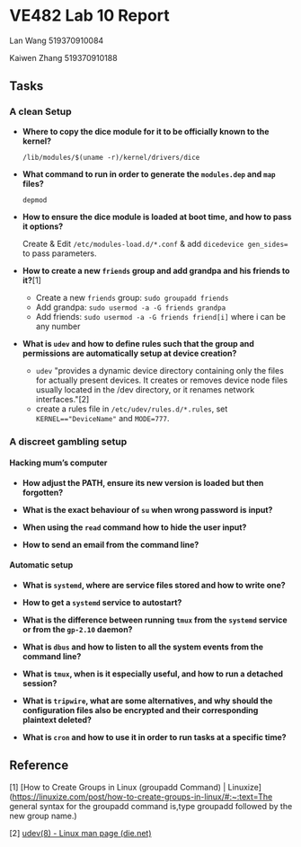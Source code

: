 # VE482 Lab 10 Report

Lan Wang  519370910084

Kaiwen Zhang  519370910188

## Tasks

### A clean Setup

- **Where to copy the dice module for it to be officially known to the kernel?** 

  `/lib/modules/$(uname -r)/kernel/drivers/dice`

- **What command to run in order to generate the `modules.dep` and `map` files?**

  `depmod`

- **How to ensure the dice module is loaded at boot time, and how to pass it options?**

  Create & Edit `/etc/modules-load.d/*.conf` & add `dicedevice gen_sides=` to pass parameters.

- **How to create a new `friends` group and add grandpa and his friends to it?**[1]

  - Create a new `friends` group: `sudo groupadd friends`
  - Add grandpa: `sudo usermod -a -G friends grandpa`
  - Add friends: `sudo usermod -a -G friends friend[i]` where i can be any number

- **What is `udev` and how to define rules such that the group and permissions are automatically setup at device creation?**

  - `udev` "provides a dynamic device directory containing only the files for actually present devices. It creates or removes device node files usually located in the /dev directory, or it renames network interfaces."[2]
  - create a rules file in `/etc/udev/rules.d/*.rules`, set `KERNEL=="DeviceName"` and `MODE=777`.

### A discreet gambling setup  

#### Hacking mum’s computer  

- **How adjust the PATH, ensure its new version is loaded but then forgotten?**

  

* **What is the exact behaviour of `su` when wrong password is input?**
  
  
  
* **When using the `read` command how to hide the user input?**
  
  
  
* **How to send an email from the command line?**
  
  
#### Automatic setup    

* **What is `systemd`, where are service files stored and how to write one?**



* **How to get a `systemd` service to autostart?**



* **What is the difference between running `tmux` from the `systemd` service or from the `gp-2.10` daemon?**



* **What is `dbus` and how to listen to all the system events from the command line?**



* **What is `tmux`, when is it especially useful, and how to run a detached session?**



* **What is `tripwire`, what are some alternatives, and why should the configuration files also be
  encrypted and their corresponding plaintext deleted?**



* **What is `cron` and how to use it in order to run tasks at a specific time?**



  

  

## Reference

[1] [How to Create Groups in Linux (groupadd Command) | Linuxize](https://linuxize.com/post/how-to-create-groups-in-linux/#:~:text=The general syntax for the groupadd command is,type groupadd followed by the new group name.)

[2] [udev(8) - Linux man page (die.net)](https://linux.die.net/man/8/udev)

